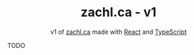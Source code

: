 <h1 align='center'>
    zachl.ca - v1
</h1>
<p align='center'>
    v1 of <a href='https://zachl.ca' target='_blank' >zachl.ca</a> made with <a href='https://reactjs.org/' target='_blank'>React</a> and <a href=='https://www.typescriptlang.org/'>TypeScript</a>
</p>

TODO
